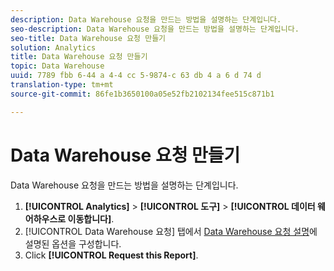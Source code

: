 ```yaml
---
description: Data Warehouse 요청을 만드는 방법을 설명하는 단계입니다.
seo-description: Data Warehouse 요청을 만드는 방법을 설명하는 단계입니다.
seo-title: Data Warehouse 요청 만들기
solution: Analytics
title: Data Warehouse 요청 만들기
topic: Data Warehouse
uuid: 7789 fbb 6-44 a 4-4 cc 5-9874-c 63 db 4 a 6 d 74 d
translation-type: tm+mt
source-git-commit: 86fe1b3650100a05e52fb2102134fee515c871b1

---
```



# Data Warehouse 요청 만들기

Data Warehouse 요청을 만드는 방법을 설명하는 단계입니다.

1. **[!UICONTROL Analytics]** &gt; **[!UICONTROL 도구]** &gt; **[!UICONTROL 데이터 웨어하우스로 이동합니다]**.
1. [!UICONTROL Data Warehouse 요청] 탭에서 [Data Warehouse 요청 설명](../../export/data-warehouse/data-warehouse.md#section_F21C78ED36884C389C852E876AF5CDE8)에 설명된 옵션을 구성합니다. 
1. Click **[!UICONTROL Request this Report]**.
